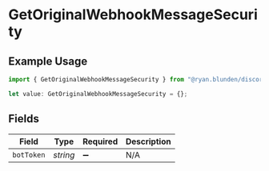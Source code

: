 # GetOriginalWebhookMessageSecurity

## Example Usage

```typescript
import { GetOriginalWebhookMessageSecurity } from "@ryan.blunden/discord-sdk/models/operations";

let value: GetOriginalWebhookMessageSecurity = {};
```

## Fields

| Field              | Type               | Required           | Description        |
| ------------------ | ------------------ | ------------------ | ------------------ |
| `botToken`         | *string*           | :heavy_minus_sign: | N/A                |